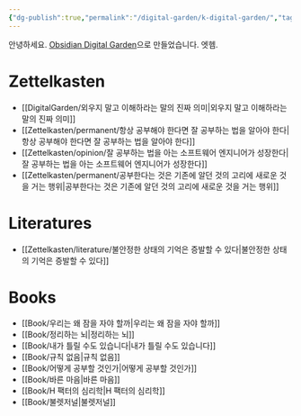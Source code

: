 ```yaml
---
{"dg-publish":true,"permalink":"/digital-garden/k-digital-garden/","tags":"gardenEntry","dgHomeLink":true,"dgPassFrontmatter":false}
---
```



안녕하세요. [Obsidian Digital Garden](https://github.com/oleeskild/obsidian-digital-garden)으로 만들었습니다. 엣헴.

# Zettelkasten
- [[DigitalGarden/외우지 말고 이해하라는 말의 진짜 의미|외우지 말고 이해하라는 말의 진짜 의미]]
- [[Zettelkasten/permanent/항상 공부해야 한다면 잘 공부하는 법을 알아야 한다|항상 공부해야 한다면 잘 공부하는 법을 알아야 한다]]
- [[Zettelkasten/opinion/잘 공부하는 법을 아는 소프트웨어 엔지니어가 성장한다|잘 공부하는 법을 아는 소프트웨어 엔지니어가 성장한다]]
- [[Zettelkasten/permanent/공부한다는 것은 기존에 알던 것의 고리에 새로운 것을 거는 행위|공부한다는 것은 기존에 알던 것의 고리에 새로운 것을 거는 행위]]

# Literatures
- [[Zettelkasten/literature/불안정한 상태의 기억은 증발할 수 있다|불안정한 상태의 기억은 증발할 수 있다]]

# Books
- [[Book/우리는 왜 잠을 자야 할까|우리는 왜 잠을 자야 할까]]
- [[Book/정리하는 뇌|정리하는 뇌]]
- [[Book/내가 틀릴 수도 있습니다|내가 틀릴 수도 있습니다]]
- [[Book/규칙 없음|규칙 없음]]
- [[Book/어떻게 공부할 것인가|어떻게 공부할 것인가]]
- [[Book/바른 마음|바른 마음]]
- [[Book/H 팩터의 심리학|H 팩터의 심리학]]
- [[Book/불렛저널|불렛저널]]
